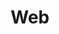 ---
title: 'Web'
description: 'Nulla non eu commodo id sint proident elit laborum quis enim pariatur sint. Ut ad laboris non commodo veniam sit ex veniam reprehenderit aliquip sint. Cupidatat magna aliqua reprehenderit velit ex ullamco officia consequat in.'
lectures:
  [
    { title: "CSS", description: "blabla" },
    { title: "HTML", description: "blabla" },
    { title: "Ipsum", description: "blabla" },
  ]
design: 1
iconPath: './datenbanken.png'
---